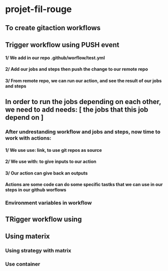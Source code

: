 # projet-fil-rouge

## To create gitaction workflows

## Trigger workflow using PUSH event

#### 1/ We add in our repo .github/worflow/test.yml

#### 2/ Add our jobs and steps then push the change to our remote repo

#### 3/ From remote repo, we can run our action, and see the result of our jobs and steps

## In order to run the jobs depending on each other, we need to add needs: [ the jobs that this job depend on ]

### After undrestanding workflow and jobs and steps, now time to work with actions:

#### 1/ We use use: link, to use git repos as source

#### 2/ We use with: to give inputs to our action

#### 3/ Our action can give back an outputs

#### Actions are some code can do some specific tastks that we can use in our steps in our github worflows

### Environment variables in workflow

## TRigger workflow using

## Using materix

### Using strategy with matrix

### Use container
